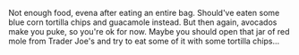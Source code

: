 Not enough food, evena after eating an entire bag. Should've eaten some blue corn tortilla chips and
guacamole instead. But then again, avocados make you puke, so you're ok for now. Maybe you should open
that jar of red mole from Trader Joe's and try to eat some of it with some tortilla chips...
